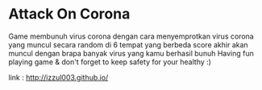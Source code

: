 # Attack On Corona
Game membunuh virus corona dengan cara menyemprotkan virus corona yang muncul secara random di 6 tempat yang berbeda 
score akhir akan muncul dengan brapa banyak virus yang kamu berhasil bunuh 
Having fun playing game & don't forget to keep safety for your healthy :)

link : http://izzul003.github.io/

